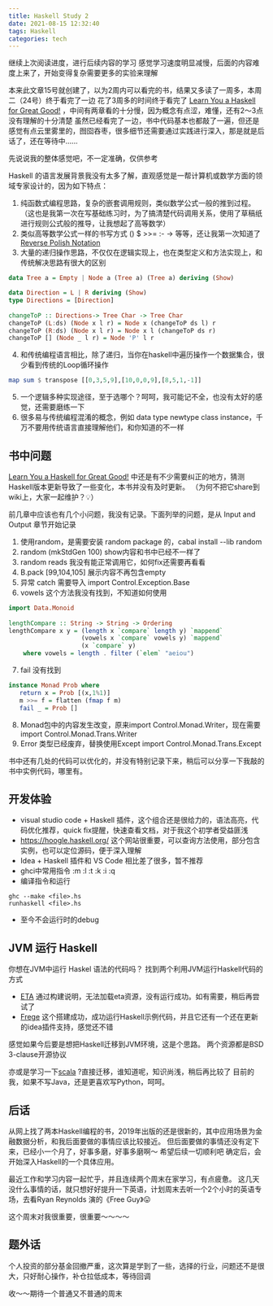 ```yaml
---
title: Haskell Study 2
date: 2021-08-15 12:32:40
tags: Haskell
categories: tech
---
```


继续上次阅读进度，进行后续内容的学习
感觉学习速度明显减慢，后面的内容难度上来了，开始变得复杂需要更多的实验来理解

本来此文章15号就创建了，以为2周内可以看完的书，结果又多读了一周多，本周二（24号）终于看完了一边
花了3周多的时间终于看完了 [Learn You a Haskell for Great Good!](http://learnyouahaskell.com/) ，中间有两章看的十分慢，因为概念有点涩，难懂，还有2～3点没有理解的十分清楚
虽然已经看完了一边，书中代码基本也都敲了一遍，但还是感觉有点云里雾里的，囫囵吞枣，很多细节还需要通过实践进行深入，那是就是后话了，还在等待中......

先说说我的整体感觉吧，不一定准确，仅供参考
<!-- more -->
Haskell 的语言发展背景我没有太多了解，直观感觉是一帮计算机或数学方面的领域专家设计的，因为如下特点：
1. 纯函数式编程思路，复杂的嵌套调用规则，类似数学公式一般的推到过程。（这也是我第一次在写基础练习时，为了搞清楚代码调用关系，使用了草稿纸进行规则公式般的推导，让我想起了高等数学）
2. 类似高等数学公式一样的书写方式 () $ >>= :- -> 等等，还让我第一次知道了 [Reverse Polish Notation](https://en.wikipedia.org/wiki/Reverse_Polish_notation)
3. 大量的递归操作思路，不仅仅在逻辑实现上，也在类型定义和方法实现上，和传统解决思路有很大的区别
```haskell
data Tree a = Empty | Node a (Tree a) (Tree a) deriving (Show) 

data Direction = L | R deriving (Show)  
type Directions = [Direction]  
  
changeToP :: Directions-> Tree Char -> Tree Char  
changeToP (L:ds) (Node x l r) = Node x (changeToP ds l) r  
changeToP (R:ds) (Node x l r) = Node x l (changeToP ds r)  
changeToP [] (Node _ l r) = Node 'P' l r 
```
4. 和传统编程语言相比，除了递归，当你在haskell中遍历操作一个数据集合，很少看到传统的Loop循环操作
```haskell
map sum $ transpose [[0,3,5,9],[10,0,0,9],[8,5,1,-1]] 
```
5. 一个逻辑多种实现途径，至于选哪个？呵呵，我可能记不全，也没有太好的感觉，还需要磨练一下
6. 很多易与传统编程混淆的概念，例如 data type newtype class instance，千万不要用传统语言直接理解他们，和你知道的不一样

## 书中问题
[Learn You a Haskell for Great Good!](http://learnyouahaskell.com/) 中还是有不少需要纠正的地方，猜测Haskell版本更新导致了一些变化，本书并没有及时更新。
（为何不把它share到wiki上，大家一起维护？💡）

前几章中应该也有几个小问题，我没有记录。下面列举的问题，是从 Input and Output 章节开始记录
1. 使用random，是需要安装 random package 的，cabal install --lib random
2. random (mkStdGen 100)  show内容和书中已经不一样了
3. random reads 我没有能正常调用它，如何fix还需要再看看
4. B.pack [99,104,105] 展示内容不再包含empty
5. 异常 catch 需要导入 import Control.Exception.Base
6. vowels 这个方法我没有找到，不知道如何使用
```haskell
import Data.Monoid  
  
lengthCompare :: String -> String -> Ordering  
lengthCompare x y = (length x `compare` length y) `mappend`  
                    (vowels x `compare` vowels y) `mappend`  
                    (x `compare` y)  
    where vowels = length . filter (`elem` "aeiou") 
```
7. fail 没有找到
```haskell
instance Monad Prob where  
   return x = Prob [(x,1%1)]  
   m >>= f = flatten (fmap f m)  
   fail _ = Prob []
```
8. Monad包中的内容发生改变，原来import Control.Monad.Writer，现在需要import Control.Monad.Trans.Writer
9. Error 类型已经废弃，替换使用Except import Control.Monad.Trans.Except

书中还有几处的代码可以优化的，并没有特别记录下来，稍后可以分享一下我敲的书中实例代码，哪里有。

## 开发体验
* visual studio code + Haskell 插件，这个组合还是很给力的，语法高亮，代码优化推荐，quick fix提醒，快速查看文档，对于我这个初学者受益匪浅
* https://hoogle.haskell.org/ 这个网站很重要，可以查询方法使用，部分包含实例，也可以定位源码，便于深入理解
* Idea + Haskell 插件和 VS Code 相比差了很多，暂不推荐
* ghci中常用指令 :m :l :t :k :i :q
* 编译指令和运行
```shell
ghc --make <file>.hs
runhaskell <file>.hs
```
* 至今不会运行时的debug

## JVM 运行 Haskell
你想在JVM中运行 Haskel 语法的代码吗？ 找到两个利用JVM运行Haskell代码的方式
* [ETA](https://eta-lang.org/) 通过构建说明，无法加载eta资源，没有运行成功。如有需要，稍后再尝试了
* [Frege](https://github.com/Frege/frege) 这个搭建成功，成功运行Haskell示例代码，并且它还有一个还在更新的idea插件支持，感觉还不错

感觉如果今后要是想把Haskell迁移到JVM环境，这是个思路。 两个资源都是BSD 3-clause开源协议

亦或是学习一下[scala](https://www.scala-lang.org/) ?直接迁移，谁知道呢，知识尚浅，稍后再比较了
目前的我，如果不写Java，还是更喜欢写Python，呵呵。

## 后话
从网上找了两本Haskell编程的书，2019年出版的还是很新的，其中应用场景为金融数据分析，和我后面要做的事情应该比较接近。
但后面要做的事情还没有定下来，已经小一个月了，好事多磨，好事多磨啊～ 希望后续一切顺利吧
确定后，会开始深入Haskell的一个具体应用。

最近工作和学习内容一起忙乎，并且连续两个周末在家学习，有点疲惫。
这几天没什么事情的话，就只想好好提升一下英语，计划周末去听一个2个小时的英语专场，去看Ryan Reynolds 演的《Free Guy》😛

这个周末对我很重要，很重要～～～～

## 题外话
个人投资的部分基金回撤严重，这次算是学到了一些，选择的行业，问题还不是很大，只好耐心操作，补仓拉低成本，等待回调

收～～期待一个普通又不普通的周末